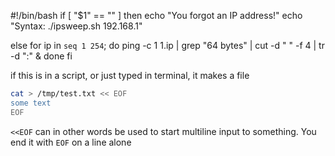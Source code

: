 
#!/bin/bash
if [ "$1" == "" ]
then
echo "You forgot an IP address!"
echo "Syntax: ./ipsweep.sh 192.168.1"
  
else
for ip in `seq 1 254`; do
ping -c 1 $1.$ip | grep "64 bytes" | cut -d " " -f 4 | tr -d ":" &
done
fi


if this is in a script, or just typed in terminal, it makes a file
```sh
cat > /tmp/test.txt << EOF
some text
EOF
```

`<<EOF` can in other words be used to start multiline input to something. You end it with `EOF` on a line alone